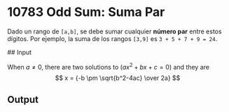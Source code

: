 # 10783 Odd Sum: Suma Par

Dado un rango de `[a,b]`, se debe sumar cualquier **número par** entre estos dígitos.
Por ejemplo, la suma de los rangos `[3,9]` es `3 + 5 + 7 + 9 = 24`.

## Input

When $a \ne 0$, there are two solutions to $(ax^2 + bx + c = 0)$ and they are 
$$ x = {-b \pm \sqrt{b^2-4ac} \over 2a} $$

## Output
